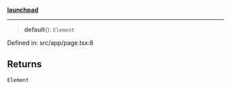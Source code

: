 [**launchpad**](index.md)

***

> **default**(): `Element`

Defined in: src/app/page.tsx:8

## Returns

`Element`
